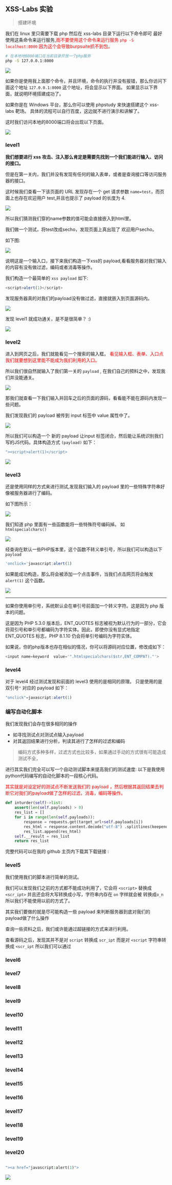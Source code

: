 ## XSS-Labs 实验
> 搭建环境

我们在 linux 里只需要下载 php 然后在 xss-labs 目录下运行以下命令即可
最好使用这条命令来运行服务,<font color='red'>而不要使用这个命令来运行服务 `php -S localhost:8000` 因为这个会导致burpsuite抓不到包。</font> 

```bash
# 在本地地8000端口在当前目录开放一个php服务
php -S 127.0.0.1:8000 
```

![](./xss-labs.assets/1.png)

如果你是使用我上面那个命令，并且环境，命令的执行并没有报错，那么你访问下面这个地址 `127.0.0.1:8000` 这个地址，将会显示以下界面。
如果显示以下界面，就说明环境搭建成功了。

如果你是在 Windows 平台，那么你可以使用 phpstudy 来快速搭建这个 xss-labs 靶场。
具体的流程可以自行百度，这边就不进行演示和讲解了。

这时我们访问本地的8000端口将会出现以下页面。

![](./xss-labs.assets/2.png)

### level1

**我们想要进行 xss 攻击、注入那么肯定是需要先找到一个我们能进行输入、访问的接口。**

但是在第一关内，我们并没有发现有任何的输入表单，或者是查询接口等访问服务器的接口。

这时候我们查看一下该页面的 URL 发现存在一个 get 请求参数 `name=test`，而页面上也存在欢迎用户 test,并且也提示了 payload 的长度为 4.

![](./xss-labs.assets/3.png)

所以我们猜测我们穿的name参数的值可能会直接嵌入到html里。

我们做一个测试，将test改成secho，发现页面上真出现了 欢迎用户secho。

如下图:

![](./xss-labs.assets/2023-02-26_13-04.png)

说明这是一个输入口，接下来我们构造一下xss的 payload,看看服务器对我们输入的内容有没有做过滤，编码或者消毒等操作。

我们构造一个最简单的 `xss payload` 如下:
```javascript
<script>alert(1)</script>
```

发现服务器真的对我们的payload没有做过滤，直接就嵌入到页面源码内。

![](./xss-labs.assets/2023-02-26_13-05.png)

发现 level1 就成功通关，是不是很简单？ :)

![](./xss-labs.assets/4.png)

### level2

进入到网页之后，我们就能看见一个搜索的输入框，
<font color='red'>看见输入框、表单、入口点我们就要想到这里能不能成为我们利用的入口。</font>

所以我们很自然就输入了我们第一关的 `payload` , 在我们自己的预料之中，发现我们并没能通关。

![](./xss-labs.assets/5.png)

那我们就查看一下我们输入并回车之后的页面的源码，看看能不能在源码内发现一些问题。

我们发现我们的 payload 被传到 input 标签中 value 属性中了。

![](./xss-labs.assets/6.png)

所以我们可以构造一个 新的 payload 让input 标签闭合，然后能让系统识别我们写的JS代码。具体构造方式 `(payload)` 如下：

```javascript
"><script>alert(1)</script>
```

![](./xss-labs.assets/7.png)

### level3

还是使用同样的方式来进行测试,发现我们输入的 payload 里的一些特殊字符串好像被服务器进行了编码。

如下图所示：

![](./xss-labs.assets/8.png)

我们知道 php 里面有一些函数能将一些特殊符号编码掉。
如 `htmlspecialchars()`

![](./xss-labs.assets/10.png)

经查询在默认一些PHP版本里，这个函数不转义单引号，所以我们可以构造以下 `payload` 

```javascript
'onclick='javascript:alert(1)
```
如果能成功构造，那么将会被添加一个点击事件，当我们点击网页将会触发 `alert(1)` 这个函数。

![](./xss-labs.assets/9.png)


---

如果你使用单引号，系统默认会在单引号前面加一个转义字符。这是因为 php 版本的问题。

这是因为 PHP 5.3.0 版本后，ENT_QUOTES 标志被视为默认行为的一部分，它会将双引号和单引号都编码为字符实体。因此，即使你没有显式地指定 ENT_QUOTES 标志，PHP 8.1.10 仍会将单引号编码为字符实体。

如果说，你的php版本也存在相似的情况，你可以将源码对应位置，修改成如下：

```php
<input name=keyword  value='".htmlspecialchars($str,ENT_COMPAT)."'>	
```

### level4

对于 level4 经过测试发现和前面的 level3 使用的是相同的原理。
只是使用的是双引号`"` 对应的 payload 如下：

```js
"onclick"=javascript:alert(1)
```

### 编写自动化脚本

我们发现我们会存在很多相同的操作
+ 如寻找测试点对测试点输入payload
+ 对其返回结果进行分析，判读其进行了怎样的过滤和编码

> 编码方式多种多样，过滤方式也比较多，如果通过手动的方式很有可能造成测试不全，

 
进行其实我们完全可以写一个自动测试脚本来提高我们的测试速度:
以下是我使用python代码编写的自动化脚本的一段核心代码。

<font color='red'>其实就是对设定好的测试点不断发送我们的 payload ，然后根据其返回结果去判断它对我们的payload做了怎样的过滤，消毒，编码等操作。 </font>


```python
def inturder(self)->list: 
    assert(len(self.payloads) > 0)
    res_list = []
    for i in range(len(self.payloads)):
        response = requests.get(target_url+self.payloads[i])
        res_html = response.content.decode("utf-8") .splitlines(keepends=True)
        res_list.append(res_html)
    self.__result = res_list
    return res_list
```

完整代码可以在我的 github 主页内下载其下载链接 :


### level5

我们使用我们的脚本进行简单的测试。

我们可以发现我们之前的方式都不能成功利用了，它会将 `<script>` 替换成 `<scr_ipt>` 并且还会将大写转换成小写，字符串内存在 `on` 字样就会被 转换成`o_n` 所以我们不能使用以前的方式了。

其实我们要做的就是尽可能构造一些 payload 来判断服务器到底对我们的payload做了什么操作

查询一些资料之后，我们或许能通过超链接的方式来进行利用。

查看源码之后，发现其并不是对 `script` 转换成 `scr_ipt` 而是对 `<script` 字符串转换成 `<scr_ipt` 所以我们可以通过


### level6

### level7

### level8
### level9
### level10
### level11
### level12
### level13
### level14
### level15
### level16
### level17
### level18
### level19
### level20


```php

"><a href="javascript:alert(1)">
```



![](./xss-labs.assets/11.png)